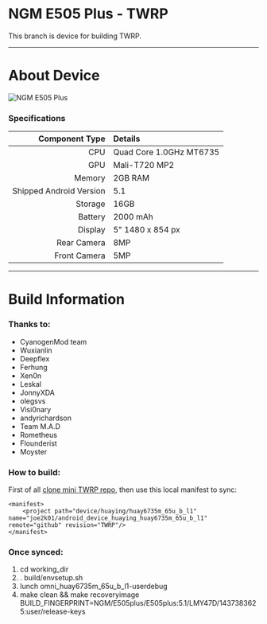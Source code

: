 NGM E505 Plus - TWRP
==============

This branch is device for building TWRP.

---

# About Device

![NGM E505 Plus](http://www.ngm.eu/wp-content/uploads/2015/10/NGM_YouColorE505_red_front.jpg)

### Specifications

Component Type | Details
-------:|:-------------------------
CPU     | Quad Core 1.0GHz MT6735
GPU     | Mali-T720 MP2
Memory  | 2GB RAM
Shipped Android Version | 5.1
Storage | 16GB
Battery | 2000 mAh
Display | 5" 1480 x 854 px
Rear Camera | 8MP
Front Camera | 5MP

---

# Build Information


### Thanks to:
 * CyanogenMod team
 * Wuxianlin
 * Deepflex
 * Ferhung
 * Xen0n
 * Leskal
 * JonnyXDA
 * olegsvs
 * Visi0nary
 * andyrichardson
 * Team M.A.D
 * Rometheus
 * Flounderist
 * Moyster

### How to build:
First of all [clone mini TWRP repo](https://github.com/minimal-manifest-twrp/platform_manifest_twrp_omni), then use this local manifest to sync:

```
<manifest>
	<project path="device/huaying/huay6735m_65u_b_l1" name="joe2k01/android_device_huaying_huay6735m_65u_b_l1" remote="github" revision="TWRP"/>
</manifest>
```

### Once synced:

 1. cd working_dir
 2. . build/envsetup.sh
 3. lunch omni_huay6735m_65u_b_l1-userdebug
 4. make clean && make recoveryimage BUILD_FINGERPRINT=NGM/E505plus/E505plus:5.1/LMY47D/1437383625:user/release-keys


